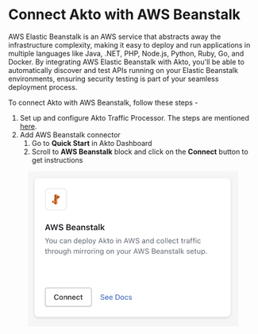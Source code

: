 # Connect Akto with AWS Beanstalk

AWS Elastic Beanstalk is an AWS service that abstracts away the infrastructure complexity, making it easy to deploy and run applications in multiple languages like Java, .NET, PHP, Node.js, Python, Ruby, Go, and Docker. By integrating AWS Elastic Beanstalk with Akto, you'll be able to automatically discover and test APIs running on your Elastic Beanstalk environments, ensuring security testing is part of your seamless deployment process.

To connect Akto with AWS Beanstalk, follow these steps -

1. Set up and configure Akto Traffic Processor. The steps are mentioned [here](https://docs.akto.io/getting-started/traffic-processor/hybrid-saas).
2. Add AWS Beanstalk connector
   1. Go to **Quick Start** in Akto Dashboard
   2. Scroll to **AWS Beanstalk** block and click on the **Connect** button to get instructions

<figure><img src="../../.gitbook/assets/image (2) (1) (1) (1) (1) (1) (1).png" alt=""><figcaption></figcaption></figure>
